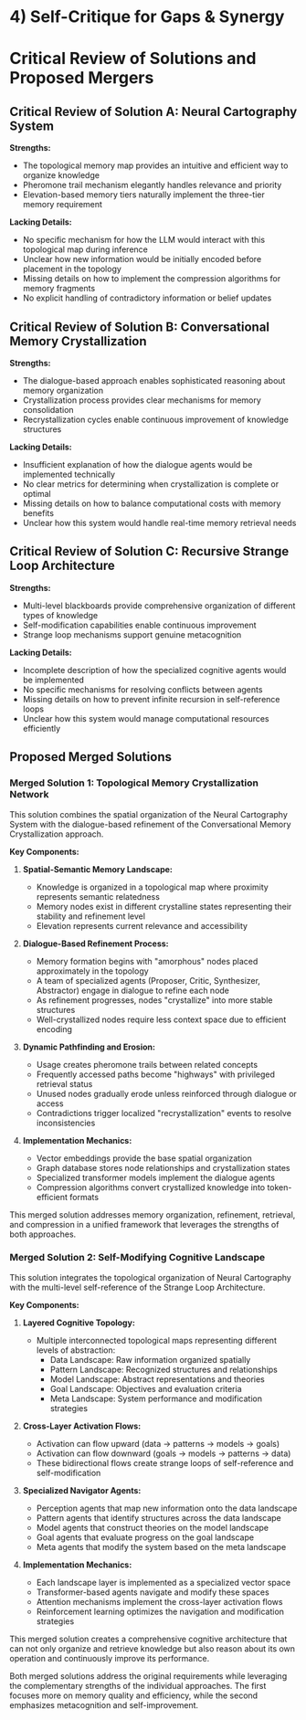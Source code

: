 # 4) Self-Critique for Gaps & Synergy

# Critical Review of Solutions and Proposed Mergers

## Critical Review of Solution A: Neural Cartography System

**Strengths:**
- The topological memory map provides an intuitive and efficient way to organize knowledge
- Pheromone trail mechanism elegantly handles relevance and priority
- Elevation-based memory tiers naturally implement the three-tier memory requirement

**Lacking Details:**
- No specific mechanism for how the LLM would interact with this topological map during inference
- Unclear how new information would be initially encoded before placement in the topology
- Missing details on how to implement the compression algorithms for memory fragments
- No explicit handling of contradictory information or belief updates

## Critical Review of Solution B: Conversational Memory Crystallization

**Strengths:**
- The dialogue-based approach enables sophisticated reasoning about memory organization
- Crystallization process provides clear mechanisms for memory consolidation
- Recrystallization cycles enable continuous improvement of knowledge structures

**Lacking Details:**
- Insufficient explanation of how the dialogue agents would be implemented technically
- No clear metrics for determining when crystallization is complete or optimal
- Missing details on how to balance computational costs with memory benefits
- Unclear how this system would handle real-time memory retrieval needs

## Critical Review of Solution C: Recursive Strange Loop Architecture

**Strengths:**
- Multi-level blackboards provide comprehensive organization of different types of knowledge
- Self-modification capabilities enable continuous improvement
- Strange loop mechanisms support genuine metacognition

**Lacking Details:**
- Incomplete description of how the specialized cognitive agents would be implemented
- No specific mechanisms for resolving conflicts between agents
- Missing details on how to prevent infinite recursion in self-reference loops
- Unclear how this system would manage computational resources efficiently

## Proposed Merged Solutions

### Merged Solution 1: Topological Memory Crystallization Network

This solution combines the spatial organization of the Neural Cartography System with the dialogue-based refinement of the Conversational Memory Crystallization approach.

**Key Components:**
1. **Spatial-Semantic Memory Landscape:**
   - Knowledge is organized in a topological map where proximity represents semantic relatedness
   - Memory nodes exist in different crystalline states representing their stability and refinement level
   - Elevation represents current relevance and accessibility

2. **Dialogue-Based Refinement Process:**
   - Memory formation begins with "amorphous" nodes placed approximately in the topology
   - A team of specialized agents (Proposer, Critic, Synthesizer, Abstractor) engage in dialogue to refine each node
   - As refinement progresses, nodes "crystallize" into more stable structures
   - Well-crystallized nodes require less context space due to efficient encoding

3. **Dynamic Pathfinding and Erosion:**
   - Usage creates pheromone trails between related concepts
   - Frequently accessed paths become "highways" with privileged retrieval status
   - Unused nodes gradually erode unless reinforced through dialogue or access
   - Contradictions trigger localized "recrystallization" events to resolve inconsistencies

4. **Implementation Mechanics:**
   - Vector embeddings provide the base spatial organization
   - Graph database stores node relationships and crystallization states
   - Specialized transformer models implement the dialogue agents
   - Compression algorithms convert crystallized knowledge into token-efficient formats

This merged solution addresses memory organization, refinement, retrieval, and compression in a unified framework that leverages the strengths of both approaches.

### Merged Solution 2: Self-Modifying Cognitive Landscape

This solution integrates the topological organization of Neural Cartography with the multi-level self-reference of the Strange Loop Architecture.

**Key Components:**
1. **Layered Cognitive Topology:**
   - Multiple interconnected topological maps representing different levels of abstraction:
     * Data Landscape: Raw information organized spatially
     * Pattern Landscape: Recognized structures and relationships
     * Model Landscape: Abstract representations and theories
     * Goal Landscape: Objectives and evaluation criteria
     * Meta Landscape: System performance and modification strategies

2. **Cross-Layer Activation Flows:**
   - Activation can flow upward (data → patterns → models → goals)
   - Activation can flow downward (goals → models → patterns → data)
   - These bidirectional flows create strange loops of self-reference and self-modification

3. **Specialized Navigator Agents:**
   - Perception agents that map new information onto the data landscape
   - Pattern agents that identify structures across the data landscape
   - Model agents that construct theories on the model landscape
   - Goal agents that evaluate progress on the goal landscape
   - Meta agents that modify the system based on the meta landscape

4. **Implementation Mechanics:**
   - Each landscape layer is implemented as a specialized vector space
   - Transformer-based agents navigate and modify these spaces
   - Attention mechanisms implement the cross-layer activation flows
   - Reinforcement learning optimizes the navigation and modification strategies

This merged solution creates a comprehensive cognitive architecture that can not only organize and retrieve knowledge but also reason about its own operation and continuously improve its performance.

Both merged solutions address the original requirements while leveraging the complementary strengths of the individual approaches. The first focuses more on memory quality and efficiency, while the second emphasizes metacognition and self-improvement.